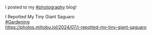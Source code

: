 I posted to my [\#<span>photography</span>](https://social.lol/tags/photography) blog!

I Repotted My Tiny Giant Saguaro  
[\#<span>Gardening</span>](https://social.lol/tags/Gardening)  
[<span class="invisible">https://</span><span class="ellipsis">photos.mihobu.lol/2024/07/i-re</span><span class="invisible">potted-my-tiny-giant-saguaro</span>](https://photos.mihobu.lol/2024/07/i-repotted-my-tiny-giant-saguaro)